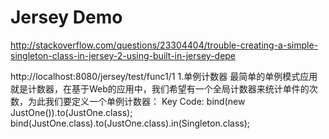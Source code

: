 # Jersey Demo
http://stackoverflow.com/questions/23304404/trouble-creating-a-simple-singleton-class-in-jersey-2-using-built-in-jersey-depe


http://localhost:8080/jersey/test/func1/1
1.单例计数器
    最简单的单例模式应用就是计数器，在基于Web的应用中，我们希望有一个全局计数器来统计单件的次数，为此我们要定义一个单例计数器：
Key Code: 
    bind(new JustOne()).to(JustOne.class);
    bind(JustOne.class).to(JustOne.class).in(Singleton.class);


